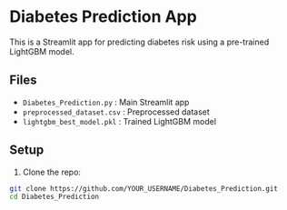 # Diabetes Prediction App

This is a Streamlit app for predicting diabetes risk using a pre-trained LightGBM model.

## Files
- `Diabetes_Prediction.py` : Main Streamlit app
- `preprocessed_dataset.csv` : Preprocessed dataset
- `lightgbm_best_model.pkl` : Trained LightGBM model

## Setup

1. Clone the repo:
```bash
git clone https://github.com/YOUR_USERNAME/Diabetes_Prediction.git
cd Diabetes_Prediction
